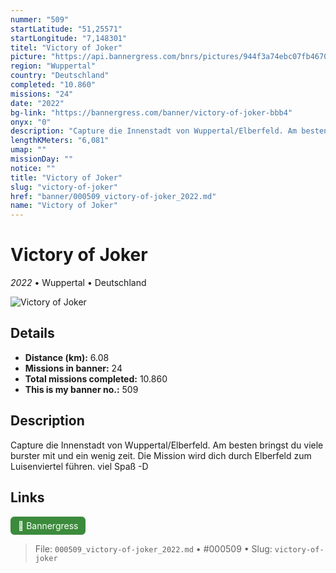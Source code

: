```yaml
---
nummer: "509"
startLatitude: "51,25571"
startLongitude: "7,148301"
titel: "Victory of Joker"
picture: "https://api.bannergress.com/bnrs/pictures/944f3a74ebc07fb46703491c0a54556a"
region: "Wuppertal"
country: "Deutschland"
completed: "10.860"
missions: "24"
date: "2022"
bg-link: "https://bannergress.com/banner/victory-of-joker-bbb4"
onyx: "0"
description: "Capture die Innenstadt von Wuppertal/Elberfeld. Am besten bringst du viele burster mit und ein wenig zeit. Die Mission wird dich durch Elberfeld zum Luisenviertel führen. viel Spaß -D"
lengthKMeters: "6,081"
umap: ""
missionDay: ""
notice: ""
title: "Victory of Joker"
slug: "victory-of-joker"
href: "banner/000509_victory-of-joker_2022.md"
name: "Victory of Joker"
---
```

# Victory of Joker

*2022* • Wuppertal • Deutschland

![Victory of Joker](https://api.bannergress.com/bnrs/pictures/944f3a74ebc07fb46703491c0a54556a)



## Details
- **Distance (km):** 6.08
- **Missions in banner:** 24
- **Total missions completed:** 10.860
- **This is my banner no.:** 509



## Description
Capture die Innenstadt von Wuppertal/Elberfeld. Am besten bringst du viele burster mit und ein wenig zeit. Die Mission wird dich durch Elberfeld zum Luisenviertel führen. viel Spaß -D



## Links
<a href="https://bannergress.com/banner/victory-of-joker-bbb4" target="_blank" style="display:inline-block;margin-right:8px;padding:6px 12px;background:#3c8b3c;color:#fff;text-decoration:none;border-radius:6px;">🔗 Bannergress</a>



> File: `000509_victory-of-joker_2022.md`
> • #000509
> • Slug: `victory-of-joker`
